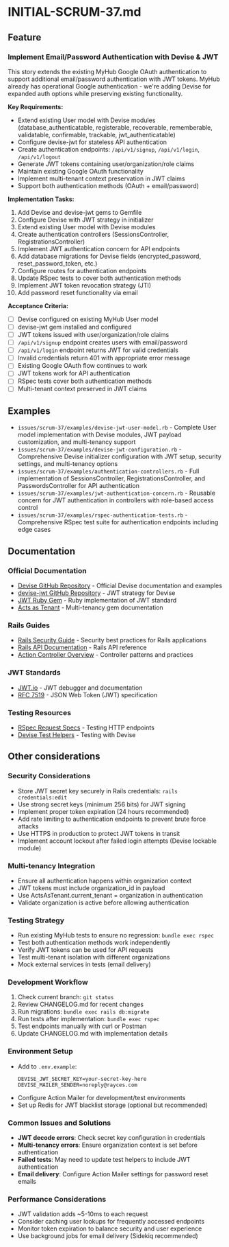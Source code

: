 # INITIAL-SCRUM-37.md

## Feature

### Implement Email/Password Authentication with Devise & JWT

This story extends the existing MyHub Google OAuth authentication to support additional email/password authentication with JWT tokens. MyHub already has operational Google authentication - we're adding Devise for expanded auth options while preserving existing functionality.

**Key Requirements:**
- Extend existing User model with Devise modules (database_authenticatable, registerable, recoverable, rememberable, validatable, confirmable, trackable, jwt_authenticatable)
- Configure devise-jwt for stateless API authentication
- Create authentication endpoints: `/api/v1/signup`, `/api/v1/login`, `/api/v1/logout`
- Generate JWT tokens containing user/organization/role claims
- Maintain existing Google OAuth functionality
- Implement multi-tenant context preservation in JWT claims
- Support both authentication methods (OAuth + email/password)

**Implementation Tasks:**
1. Add Devise and devise-jwt gems to Gemfile
2. Configure Devise with JWT strategy in initializer
3. Extend existing User model with Devise modules
4. Create authentication controllers (SessionsController, RegistrationsController)
5. Implement JWT authentication concern for API endpoints
6. Add database migrations for Devise fields (encrypted_password, reset_password_token, etc.)
7. Configure routes for authentication endpoints
8. Update RSpec tests to cover both authentication methods
9. Implement JWT token revocation strategy (JTI)
10. Add password reset functionality via email

**Acceptance Criteria:**
- [ ] Devise configured on existing MyHub User model
- [ ] devise-jwt gem installed and configured
- [ ] JWT tokens issued with user/organization/role claims
- [ ] `/api/v1/signup` endpoint creates users with email/password
- [ ] `/api/v1/login` endpoint returns JWT for valid credentials
- [ ] Invalid credentials return 401 with appropriate error message
- [ ] Existing Google OAuth flow continues to work
- [ ] JWT tokens work for API authentication
- [ ] RSpec tests cover both authentication methods
- [ ] Multi-tenant context preserved in JWT claims

## Examples

- `issues/scrum-37/examples/devise-jwt-user-model.rb` - Complete User model implementation with Devise modules, JWT payload customization, and multi-tenancy support
- `issues/scrum-37/examples/devise-jwt-configuration.rb` - Comprehensive Devise initializer configuration with JWT setup, security settings, and multi-tenancy options
- `issues/scrum-37/examples/authentication-controllers.rb` - Full implementation of SessionsController, RegistrationsController, and PasswordsController for API authentication
- `issues/scrum-37/examples/jwt-authentication-concern.rb` - Reusable concern for JWT authentication in controllers with role-based access control
- `issues/scrum-37/examples/rspec-authentication-tests.rb` - Comprehensive RSpec test suite for authentication endpoints including edge cases

## Documentation

### Official Documentation
- [Devise GitHub Repository](https://github.com/heartcombo/devise) - Official Devise documentation and examples
- [devise-jwt GitHub Repository](https://github.com/waiting-for-dev/devise-jwt) - JWT strategy for Devise
- [JWT Ruby Gem](https://github.com/jwt/ruby-jwt) - Ruby implementation of JWT standard
- [Acts as Tenant](https://github.com/ErwinM/acts_as_tenant) - Multi-tenancy gem documentation

### Rails Guides
- [Rails Security Guide](https://guides.rubyonrails.org/security.html) - Security best practices for Rails applications
- [Rails API Documentation](https://api.rubyonrails.org/) - Rails API reference
- [Action Controller Overview](https://guides.rubyonrails.org/action_controller_overview.html) - Controller patterns and practices

### JWT Standards
- [JWT.io](https://jwt.io/) - JWT debugger and documentation
- [RFC 7519](https://datatracker.ietf.org/doc/html/rfc7519) - JSON Web Token (JWT) specification

### Testing Resources
- [RSpec Request Specs](https://relishapp.com/rspec/rspec-rails/docs/request-specs/request-spec) - Testing HTTP endpoints
- [Devise Test Helpers](https://github.com/heartcombo/devise#test-helpers) - Testing with Devise

## Other considerations

### Security Considerations
- Store JWT secret key securely in Rails credentials: `rails credentials:edit`
- Use strong secret keys (minimum 256 bits) for JWT signing
- Implement proper token expiration (24 hours recommended)
- Add rate limiting to authentication endpoints to prevent brute force attacks
- Use HTTPS in production to protect JWT tokens in transit
- Implement account lockout after failed login attempts (Devise lockable module)

### Multi-tenancy Integration
- Ensure all authentication happens within organization context
- JWT tokens must include organization_id in payload
- Use ActsAsTenant.current_tenant = organization in authentication
- Validate organization is active before allowing authentication

### Testing Strategy
- Run existing MyHub tests to ensure no regression: `bundle exec rspec`
- Test both authentication methods work independently
- Verify JWT tokens can be used for API requests
- Test multi-tenant isolation with different organizations
- Mock external services in tests (email delivery)

### Development Workflow
1. Check current branch: `git status`
2. Review CHANGELOG.md for recent changes
3. Run migrations: `bundle exec rails db:migrate`
4. Run tests after implementation: `bundle exec rspec`
5. Test endpoints manually with curl or Postman
6. Update CHANGELOG.md with implementation details

### Environment Setup
- Add to `.env.example`:
  ```
  DEVISE_JWT_SECRET_KEY=your-secret-key-here
  DEVISE_MAILER_SENDER=noreply@rayces.com
  ```
- Configure Action Mailer for development/test environments
- Set up Redis for JWT blacklist storage (optional but recommended)

### Common Issues and Solutions
- **JWT decode errors**: Check secret key configuration in credentials
- **Multi-tenancy errors**: Ensure organization context is set before authentication
- **Failed tests**: May need to update test helpers to include JWT authentication
- **Email delivery**: Configure Action Mailer settings for password reset emails

### Performance Considerations
- JWT validation adds ~5-10ms to each request
- Consider caching user lookups for frequently accessed endpoints
- Monitor token expiration to balance security and user experience
- Use background jobs for email delivery (Sidekiq recommended)